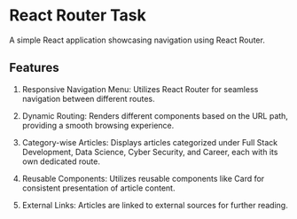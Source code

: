 # React Router Task

A simple React application showcasing navigation using React Router.

## Features

1. Responsive Navigation Menu: Utilizes React Router for seamless navigation between different routes.

2. Dynamic Routing: Renders different components based on the URL path, providing a smooth browsing experience.

3. Category-wise Articles: Displays articles categorized under Full Stack Development, Data Science, Cyber Security, and Career, each with its own dedicated route.

4. Reusable Components: Utilizes reusable components like Card for consistent presentation of article content.

5. External Links: Articles are linked to external sources for further reading.